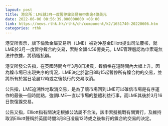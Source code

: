 ```yaml
---
layout: post
title: 港交所：LME就3月一度暫停鎳交易被申索逾4億美元
date: 2022-06-06 08:56:39.000000000 +08:00
link: https://news.rthk.hk/rthk/ch/component/k2/1651740-20220606.htm
categories: rthk
---
```


港交所表示，旗下倫敦金屬交易所（LME）被對沖基金Elliott提出司法覆核，就LME於3月一度暫停鎳合約交易，索賠金額4.56億美元。LME管理層認為申索毫無法律依據，將積極抗辯。

港交所發公告指，在英國時間今年3月8日凌晨，鎳價格在短時間內大幅上升。因為鎳市場已出現失序的情況，LME決定於當日8時15起暫停所有鎳合約的交易，並將所有於當日凌晨12時或之後執行的交易取消。

公告指，LME追溯性地取消交易，是為了讓市場回到LME可以確信市場是有序運作的最後一個時間點，強調LME一直以市場的整體利益行事，而LME其後於3月16日恢復鎳交易。

公告又指，Elliott指有關決定根據公法屬不合法，該申索擬挑戰有關實行，及維持取消Elliott聲稱於英國時間3月8日凌晨12時或之後執行的鎳合約交易的決定。
